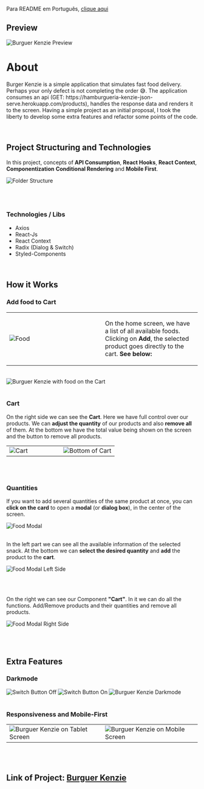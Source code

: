 <p>Para README em Português, <a href="./README-ptbr.md" target="blank_">clique aqui</a></p>

<h2>Preview</h2>
<img src="./assets/bk-preview.png" alt="Burguer Kenzie Preview" />

<h1>About</h1>
<p>Burger Kenzie is a simple application that simulates fast food delivery. Perhaps your only defect is not completing the order 😅. The application consumes an api (GET: https://hamburgueria-kenzie-json-serve.herokuapp.com/products), handles the response data and renders it to the screen. Having a simple project as an initial proposal, I took the liberty to develop some extra features and refactor some points of the code.</p>

<br/>

<h2>Project Structuring and Technologies</h2>
<p>In this project, concepts of <strong>API Consumption</strong>, <strong>React Hooks</strong>, <strong>React Context</strong>, <strong>Componentization</strong> <strong>Conditional Rendering</strong> and <strong>Mobile First</strong>.</p>
<img src="./assets/bk-estrutura.png" alt="Folder Structure" />

<br/><br/>

<h3>Technologies / Libs</h3>
<ul>
    <li>Axios</li>
    <li>React-Js</li>
    <li>React Context</li>
    <li>Radix (Dialog & Switch)</li>
    <li>Styled-Components</li>
</ul>

<br/>

<h2>How it Works</h2>

<h3>Add food to Cart</h3>
<table>
    <tbody>
        <tr>
            <td width="50%"><img src="./assets/bk-lanche.png" alt="Food"/></td>
            <td width="50%"><p>On the home screen, we have a list of all available foods. Clicking on <strong>Add</strong>, the selected product goes directly to the cart. <strong>See below:</strong></p></td>
        </tr>
    </tbody>
</table>

<br/>
<img src="./assets/bk-noCarrinho.png" alt="Burguer Kenzie with food on the Cart" />
<br/><br/>

<h3>Cart</h3>
<p>On the right side we can see the <strong>Cart</strong>. Here we have full control over our products. We can <strong>adjust the quantity</strong> of our products and also <strong>remove all</strong> of them. At the bottom we have the total value being shown on the screen and the button to remove all products.</p>

<table>
    <tbody>
        <tr>
            <td width="50%"><img src="./assets/bk-carrinho.png" alt="Cart" /></td>
            <td width="50%"><img src="./assets/bk-carrinhoInferior.png" alt="Bottom of Cart" /></td>
        </tr>
    </tbody>
</table>

<br/><br/>

<h3>Quantities</h3>
<p>If you want to add several quantities of the same product at once, you can <strong>click on the card</strong> to open a <strong>modal</strong> (or <strong>dialog box</strong>), in the center of the screen.</p>

<img src="./assets/bk-modal.png" alt="Food Modal" />
<br/><br/>

<p>In the left part we can see all the available information of the selected snack. At the bottom we can <strong>select the desired quantity</strong> and <strong>add</strong> the product to the <strong>cart</strong>.</p>
<img src="./assets/bk-modalExp.jpeg" alt="Food Modal Left Side"/>

<br/><br/>

<p>On the right we can see our Component <strong>"Cart"</strong>. In it we can do all the functions. Add/Remove products and their quantities and remove all products.</p>
<img src="./assets/bk-modalExp2.png" alt="Food Modal Right Side"/>

<br/><br/>

<h2>Extra Features</h2>

<h3>Darkmode</h3>
<img src="./assets/switchOff.png" alt="Switch Button Off"/>
<img src="./assets/switchOn.png" alt="Switch Button On"/>
<img src="./assets/bk-darkmode.png" alt="Burguer Kenzie Darkmode"/>
<br/><br/>

<h3>Responsiveness and Mobile-First</h3>

<table>
    <tbody>
        <tr>
            <td width="50%"><img src="./assets/bk-tablet.png" alt="Burguer Kenzie on Tablet Screen"/></td>
            <td width="50%"><img src="./assets/bk-mobile.png" alt="Burguer Kenzie on Mobile Screen"/></td>
        </tr>
    </tbody>
</table>

<br/><br/>

<h2><strong>Link of Project:</strong> <a href="https://kenzie-burguer.igorttdp.vercel.app/" target="blank_">Burguer Kenzie</a></h2>
